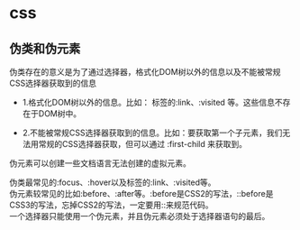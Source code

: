 # css

## 伪类和伪元素

伪类存在的意义是为了通过选择器，格式化DOM树以外的信息以及不能被常规CSS选择器获取到的信息

- 1.格式化DOM树以外的信息。比如： <a> 标签的:link、:visited 等。这些信息不存在于DOM树中。

- 2.不能被常规CSS选择器获取到的信息。比如：要获取第一个子元素，我们无法用常规的CSS选择器获取，但可以通过 :first-child 来获取到。

伪元素可以创建一些文档语言无法创建的虚拟元素。

伪类最常见的:focus、:hover以及<a>标签的:link、:visited等。  
伪元素较常见的比如:before、:after等。:before是CSS2的写法，::before是CSS3的写法，忘掉CSS2的写法，一定要用::来规范代码。  
一个选择器只能使用一个伪元素，并且伪元素必须处于选择器语句的最后。

